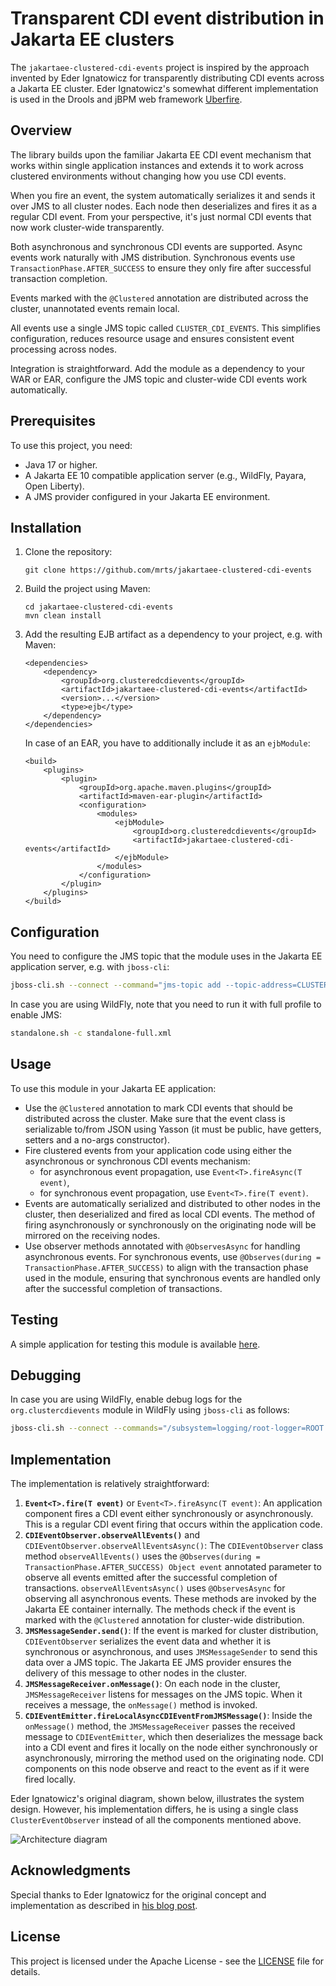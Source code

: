 # Transparent CDI event distribution in Jakarta EE clusters

The `jakartaee-clustered-cdi-events` project is inspired by the approach
invented by Eder Ignatowicz for transparently distributing CDI events across a
Jakarta EE cluster. Eder Ignatowicz's somewhat different implementation is used
in the Drools and jBPM web framework
[Uberfire](https://github.com/kiegroup/appformer/commit/875f0efd9ea80ef9ad5fb104bb05ca81dcdf661e).

## Overview

The library builds upon the familiar Jakarta EE CDI event mechanism that works
within single application instances and extends it to work across clustered
environments without changing how you use CDI events.

When you fire an event, the system automatically serializes it and sends it
over JMS to all cluster nodes. Each node then deserializes and fires it as a
regular CDI event. From your perspective, it's just normal CDI events that now
work cluster-wide transparently.

Both asynchronous and synchronous CDI events are supported. Async events work
naturally with JMS distribution. Synchronous events use
`TransactionPhase.AFTER_SUCCESS` to ensure they only fire after successful
transaction completion.

Events marked with the `@Clustered` annotation are distributed across the
cluster, unannotated events remain local.

All events use a single JMS topic called `CLUSTER_CDI_EVENTS`. This simplifies
configuration, reduces resource usage and ensures consistent event processing
across nodes.

Integration is straightforward. Add the module as a dependency to your WAR or
EAR, configure the JMS topic and cluster-wide CDI events work automatically.

## Prerequisites

To use this project, you need:

- Java 17 or higher.
- A Jakarta EE 10 compatible application server (e.g., WildFly, Payara, Open Liberty).
- A JMS provider configured in your Jakarta EE environment.

## Installation

1. Clone the repository:
   ```
   git clone https://github.com/mrts/jakartaee-clustered-cdi-events
   ```

2. Build the project using Maven:
   ```
   cd jakartaee-clustered-cdi-events
   mvn clean install
   ```

3. Add the resulting EJB artifact as a dependency to your project, e.g. with Maven:
   ```
   <dependencies>
       <dependency>
           <groupId>org.clusteredcdievents</groupId>
           <artifactId>jakartaee-clustered-cdi-events</artifactId>
           <version>...</version>
           <type>ejb</type>
       </dependency>
   </dependencies>
   ```
   In case of an EAR, you have to additionally include it as an `ejbModule`:
   ```
   <build>
       <plugins>
           <plugin>
               <groupId>org.apache.maven.plugins</groupId>
               <artifactId>maven-ear-plugin</artifactId>
               <configuration>
                   <modules>
                       <ejbModule>
                           <groupId>org.clusteredcdievents</groupId>
                           <artifactId>jakartaee-clustered-cdi-events</artifactId>
                       </ejbModule>
                   </modules>
               </configuration>
           </plugin>
       </plugins>
   </build>
   ```

## Configuration

You need to configure the JMS topic that the module uses in the Jakarta EE application server, e.g. with `jboss-cli`:

```sh
jboss-cli.sh --connect --command="jms-topic add --topic-address=CLUSTER_CDI_EVENTS --entries=java:/jms/topic/CLUSTER_CDI_EVENTS"
```

In case you are using WildFly, note that you need to run it with full profile to enable JMS:

```sh
standalone.sh -c standalone-full.xml
```

## Usage

To use this module in your Jakarta EE application:

- Use the `@Clustered` annotation to mark CDI events that should be distributed
  across the cluster. Make sure that the event class is serializable to/from
JSON using Yasson (it must be public, have getters, setters and a no-args
constructor).
- Fire clustered events from your application code using either the
  asynchronous or synchronous CDI events mechanism:
  - for asynchronous event propagation, use `Event<T>.fireAsync(T event)`,
  - for synchronous event propagation, use `Event<T>.fire(T event)`.
- Events are automatically serialized and distributed to other nodes in the
  cluster, then deserialized and fired as local CDI events. The method of
firing asynchronously or synchronously on the originating node will be mirrored
on the receiving nodes.
- Use observer methods annotated with `@ObservesAsync` for handling
  asynchronous events. For synchronous events, use `@Observes(during =
TransactionPhase.AFTER_SUCCESS)` to align with the transaction phase used in
the module, ensuring that synchronous events are handled only after the
successful completion of transactions. 

## Testing

A simple application for testing this module is available
[here](https://github.com/mrts/test-jakartaee-clustered-cdi-events).

## Debugging

In case you are using WildFly, enable debug logs for the `org.clustercdievents`
module in WildFly using `jboss-cli` as follows:

```sh
jboss-cli.sh --connect --commands="/subsystem=logging/root-logger=ROOT:write-attribute(name=level, value=DEBUG),/subsystem=logging/logger=org.clustercdievents:add(level=DEBUG)"
```

## Implementation

The implementation is relatively straightforward:

1. **`Event<T>.fire(T event)`** or `Event<T>.fireAsync(T event)`: An
   application component fires a CDI event either synchronously or
asynchronously. This is a regular CDI event firing that occurs within the
application code.
2. **`CDIEventObserver.observeAllEvents()`** and
   `CDIEventObserver.observeAllEventsAsync()`: The `CDIEventObserver` class
method `observeAllEvents()` uses the `@Observes(during =
TransactionPhase.AFTER_SUCCESS) Object event` annotated parameter to observe
all events emitted after the successful completion of transactions.
`observeAllEventsAsync()` uses `@ObservesAsync` for observing all asynchronous
events. These methods are invoked by the Jakarta EE container internally. The
methods check if the event is marked with the `@Clustered` annotation for
cluster-wide distribution.
3. **`JMSMessageSender.send()`**: If the event is marked for cluster
   distribution, `CDIEventObserver` serializes the event data and whether it is
synchronous or asynchronous, and uses `JMSMessageSender` to send this data over
a JMS topic. The Jakarta EE JMS provider ensures the delivery of this message
to other nodes in the cluster.
4. **`JMSMessageReceiver.onMessage()`**: On each node in the cluster,
   `JMSMessageReceiver` listens for messages on the JMS topic. When it receives
a message, the `onMessage()` method is invoked.
5. **`CDIEventEmitter.fireLocalAsyncCDIEventFromJMSMessage()`**: Inside the
   `onMessage()` method, the `JMSMessageReceiver` passes the received message
to `CDIEventEmitter`, which then deserializes the message back into a CDI event
and fires it locally on the node either synchronously or asynchronously,
mirroring the method used on the originating node. CDI components on this node
observe and react to the event as if it were fired locally.

Eder Ignatowicz's original diagram, shown below, illustrates the system design.
However, his implementation differs, he is using a single class
`ClusterEventObserver` instead of all the components mentioned above.

![Architecture diagram](https://ederign.me/static/images/2018/cdievent.png)

## Acknowledgments

Special thanks to Eder Ignatowicz for the original concept and implementation
as described in [his blog post](https://ederign.me/blog/2018-09-07-transparent-cdi-events).

## License

This project is licensed under the Apache License - see the [LICENSE](LICENSE) file for details.
